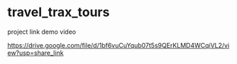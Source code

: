 # travel_trax_tours

project link demo video

https://drive.google.com/file/d/1bf6vuCuYqub07t5s9QErKLMD4WCqiVL2/view?usp=share_link

